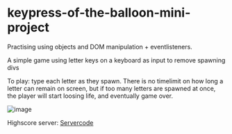 # keypress-of-the-balloon-mini-project

Practising using objects and DOM manipulation + eventlisteners.

A simple game using letter keys on a keyboard as input to remove spawning divs

To play: type each letter as they spawn. There is no timelimit on how long a letter can remain on screen,
but if too many letters are spawned at once, the player will start loosing life, and eventually game over.

![image](https://github.com/JohnB08/keypress-of-the-balloon-mini-project/assets/142892183/e2cdf1d7-ca36-482c-9aac-604bfdc25071)



Highscore server: <a href="https://github.com/JohnB08/server"> Servercode </a>
